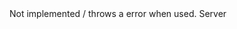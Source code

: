 <function name="Set3DFadeDistance" parent="IGModAudioChannel" type="classfunc">
	<description>
		Not implemented / throws a error when used.
		<added version="0.7"></added>
	</description>
	<realm>Server</realm>
</function>